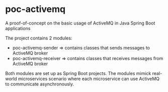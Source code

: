 # poc-activemq
A proof-of-concept on the basic usage of ActiveMQ in Java Spring Boot applications

The project contains 2 modules:
* poc-activemq-sender    => contains classes that sends messages to ActiveMQ broker
* poc-activemq-receiver  => contains classes that receives messages from ActiveMQ broker

Both modules are set up as Spring Boot projects. The modules mimick real-world microservices scenario where each microservice can use ActiveMQ to communicate asynchronously.
